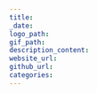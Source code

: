 ```yaml
---
title:
_date:
logo_path:
gif_path:
description_content:
website_url:
github_url:
categories:
---
```


